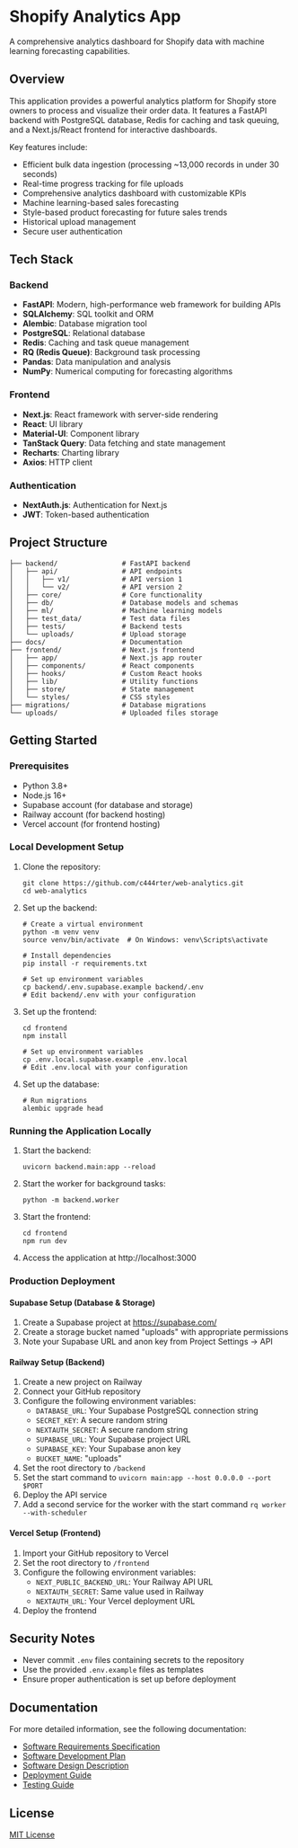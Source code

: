 # Shopify Analytics App

A comprehensive analytics dashboard for Shopify data with machine learning forecasting capabilities.

## Overview

This application provides a powerful analytics platform for Shopify store owners to process and visualize their order data. It features a FastAPI backend with PostgreSQL database, Redis for caching and task queuing, and a Next.js/React frontend for interactive dashboards.

Key features include:
- Efficient bulk data ingestion (processing ~13,000 records in under 30 seconds)
- Real-time progress tracking for file uploads
- Comprehensive analytics dashboard with customizable KPIs
- Machine learning-based sales forecasting
- Style-based product forecasting for future sales trends
- Historical upload management
- Secure user authentication

## Tech Stack

### Backend
- **FastAPI**: Modern, high-performance web framework for building APIs
- **SQLAlchemy**: SQL toolkit and ORM
- **Alembic**: Database migration tool
- **PostgreSQL**: Relational database
- **Redis**: Caching and task queue management
- **RQ (Redis Queue)**: Background task processing
- **Pandas**: Data manipulation and analysis
- **NumPy**: Numerical computing for forecasting algorithms

### Frontend
- **Next.js**: React framework with server-side rendering
- **React**: UI library
- **Material-UI**: Component library
- **TanStack Query**: Data fetching and state management
- **Recharts**: Charting library
- **Axios**: HTTP client

### Authentication
- **NextAuth.js**: Authentication for Next.js
- **JWT**: Token-based authentication

## Project Structure

```
├── backend/                # FastAPI backend
│   ├── api/                # API endpoints
│   │   ├── v1/             # API version 1
│   │   └── v2/             # API version 2
│   ├── core/               # Core functionality
│   ├── db/                 # Database models and schemas
│   ├── ml/                 # Machine learning models
│   ├── test_data/          # Test data files
│   ├── tests/              # Backend tests
│   └── uploads/            # Upload storage
├── docs/                   # Documentation
├── frontend/               # Next.js frontend
│   ├── app/                # Next.js app router
│   ├── components/         # React components
│   ├── hooks/              # Custom React hooks
│   ├── lib/                # Utility functions
│   ├── store/              # State management
│   └── styles/             # CSS styles
├── migrations/             # Database migrations
└── uploads/                # Uploaded files storage
```

## Getting Started

### Prerequisites
- Python 3.8+
- Node.js 16+
- Supabase account (for database and storage)
- Railway account (for backend hosting)
- Vercel account (for frontend hosting)

### Local Development Setup

1. Clone the repository:
   ```
   git clone https://github.com/c444rter/web-analytics.git
   cd web-analytics
   ```

2. Set up the backend:
   ```
   # Create a virtual environment
   python -m venv venv
   source venv/bin/activate  # On Windows: venv\Scripts\activate
   
   # Install dependencies
   pip install -r requirements.txt
   
   # Set up environment variables
   cp backend/.env.supabase.example backend/.env
   # Edit backend/.env with your configuration
   ```

3. Set up the frontend:
   ```
   cd frontend
   npm install
   
   # Set up environment variables
   cp .env.local.supabase.example .env.local
   # Edit .env.local with your configuration
   ```

4. Set up the database:
   ```
   # Run migrations
   alembic upgrade head
   ```

### Running the Application Locally

1. Start the backend:
   ```
   uvicorn backend.main:app --reload
   ```

2. Start the worker for background tasks:
   ```
   python -m backend.worker
   ```

3. Start the frontend:
   ```
   cd frontend
   npm run dev
   ```

4. Access the application at http://localhost:3000

### Production Deployment

#### Supabase Setup (Database & Storage)

1. Create a Supabase project at https://supabase.com/
2. Create a storage bucket named "uploads" with appropriate permissions
3. Note your Supabase URL and anon key from Project Settings → API

#### Railway Setup (Backend)

1. Create a new project on Railway
2. Connect your GitHub repository
3. Configure the following environment variables:
   - `DATABASE_URL`: Your Supabase PostgreSQL connection string
   - `SECRET_KEY`: A secure random string
   - `NEXTAUTH_SECRET`: A secure random string
   - `SUPABASE_URL`: Your Supabase project URL
   - `SUPABASE_KEY`: Your Supabase anon key
   - `BUCKET_NAME`: "uploads"
4. Set the root directory to `/backend`
5. Set the start command to `uvicorn main:app --host 0.0.0.0 --port $PORT`
6. Deploy the API service
7. Add a second service for the worker with the start command `rq worker --with-scheduler`

#### Vercel Setup (Frontend)

1. Import your GitHub repository to Vercel
2. Set the root directory to `/frontend`
3. Configure the following environment variables:
   - `NEXT_PUBLIC_BACKEND_URL`: Your Railway API URL
   - `NEXTAUTH_SECRET`: Same value used in Railway
   - `NEXTAUTH_URL`: Your Vercel deployment URL
4. Deploy the frontend

## Security Notes

- Never commit `.env` files containing secrets to the repository
- Use the provided `.env.example` files as templates
- Ensure proper authentication is set up before deployment

## Documentation

For more detailed information, see the following documentation:
- [Software Requirements Specification](docs/SRS.md)
- [Software Development Plan](docs/SDP.md)
- [Software Design Description](docs/SDD.md)
- [Deployment Guide](docs/DEPLOYMENT.md)
- [Testing Guide](docs/TESTING.md)

## License

[MIT License](LICENSE)
